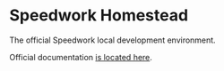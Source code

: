 # Speedwork Homestead

The official Speedwork local development environment.

Official documentation [is located here](http://Speedwork.com/docs/homestead).

